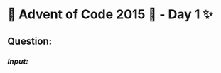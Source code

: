 # :christmas_tree: Advent of Code 2015 :christmas_tree: - Day 1 :sparkles:
## Question: 
>
>
>

### *Input:*

>
>
>
